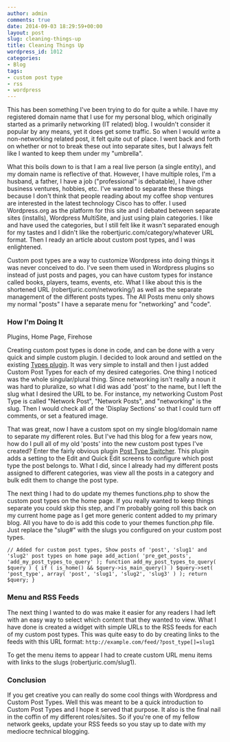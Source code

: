 ```yaml
---
author: admin
comments: true
date: 2014-09-03 18:29:59+00:00
layout: post
slug: cleaning-things-up
title: Cleaning Things Up
wordpress_id: 1012
categories:
- Blog
tags:
- custom post type
- rss
- wordpress
---
```


This has been something I've been trying to do for quite a while. I have my registered domain name that I use for my personal blog, which originally started as a primarily networking (IT related) blog. I wouldn't consider it popular by any means, yet it does get some traffic. So when I would write a non-networking related post, it felt quite out of place. I went back and forth on whether or not to break these out into separate sites, but I always felt like I wanted to keep them under my "umbrella".

What this boils down to is that I am a real live person (a single entity), and my domain name is reflective of that. However, I have multiple roles, I'm a husband, a father, I have a job ("professional" is debatable), I have other business ventures, hobbies, etc. I've wanted to separate these things because I don't think that people reading about my coffee shop ventures are interested in the latest technology Cisco has to offer. I used Wordpress.org as the platform for this site and I debated between separate sites (installs), Wordpress MultiSite, and just using plain categories. I like and have used the categories, but I still felt like it wasn't separated enough for my tastes and I didn't like the robertjuric.com/category/whatever URL format. Then I ready an article about custom post types, and I was enlightened.

Custom post types are a way to customize Wordpress into doing things it was never conceived to do. I've seen them used in Wordpress plugins so instead of just posts and pages, you can have custom types for instance called books, players, teams, events, etc. What I like about this is the shortened URL (robertjuric.com/networking/) as well as the separate management of the different posts types. The All Posts menu only shows my normal "posts" I have a separate menu for "networking" and "code".


### How I'm Doing It


Plugins, Home Page, Firehose

Creating custom post types is done in code, and can be done with a very quick and simple custom plugin. I decided to look around and settled on the existing [Types plugin](https://wordpress.org/plugins/types/). It was very simple to install and then I just added Custom Post Types for each of my desired categories. One thing I noticed was the whole singular/plural thing. Since networking isn't really a noun it was hard to pluralize, so what I did was add 'post' to the name, but I left the slug what I desired the URL to be. For instance, my networking Custom Post Type is called "Network Post", "Network Posts", and "networking" is the slug. Then I would check all of the 'Display Sections' so that I could turn off comments, or set a featured image.

That was great, now I have a custom spot on my single blog/domain name to separate my different roles. But I've had this blog for a few years now, how do I pull all of my old 'posts' into the new custom post types I've created? Enter the fairly obvious plugin [Post Type Switcher](http://wordpress.org/plugins/post-type-switcher/). This plugin adds a setting to the Edit and Quick Edit screens to configure which post type the post belongs to. What I did, since I already had my different posts assigned to different categories, was view all the posts in a category and bulk edit them to change the post type.

The next thing I had to do update my themes functions.php to show the custom post types on the home page. If you really wanted to keep things separate you could skip this step, and I'm probably going roll this back on my current home page as I get more generic content added to my primary blog. All you have to do is add this code to your themes function.php file. Just replace the "slug#" with the slugs you configured on your custom post types.

`// Added for custom post types, Show posts of 'post', 'slug1' and 'slug2' post types on home page
add_action( 'pre_get_posts', 'add_my_post_types_to_query' );
function add_my_post_types_to_query( $query ) {
if ( is_home() && $query->is_main_query() )
$query->set( 'post_type', array( 'post', 'slug1', 'slug2', 'slug3' ) );
return $query;
}`


### Menu and RSS Feeds


The next thing I wanted to do was make it easier for any readers I had left with an easy way to select which content that they wanted to view. What I have done is created a widget with simple URLs to the RSS feeds for each of my custom post types. This was quite easy to do by creating links to the feeds with this URL format: `http://example.com/feed/?post_type[]=slug1`

To get the menu items to appear I had to create custom URL menu items with links to the slugs (robertjuric.com/slug1).


### Conclusion


If you get creative you can really do some cool things with Wordpress and Custom Post Types. Well this was meant to be a quick introduction to Custom Post Types and I hope it served that purpose. It also is the final nail in the coffin of my different roles/sites. So if you're one of my fellow network geeks, update your RSS feeds so you stay up to date with my mediocre technical blogging.
